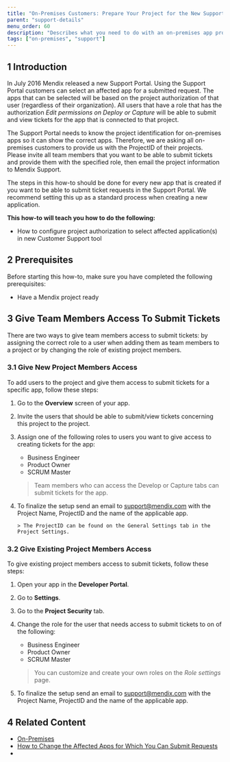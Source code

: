 ```yaml
---
title: "On-Premises Customers: Prepare Your Project for the New Support Portal"
parent: "support-details"
menu_order: 60
description: "Describes what you need to do with an on-premises app project to prepare it for Mendix Support."
tags: ["on-premises", "support"]
---
```


## 1 Introduction
In July 2016 Mendix released a new Support Portal. Using the Support Portal customers can select an affected app for a submitted request. The apps that can be selected will be based on the project authorization of that user (regardless of their organization). All users that have a role that has the authorization *Edit permissions on Deploy or Capture* will be able to submit and view tickets for the app that is connected to that project.

The Support Portal needs to know the project identification for on-premises apps so it can show the correct apps. Therefore, we are asking all on-premises customers to provide us with the ProjectID of their projects. Please invite all team members that you want to be able to submit tickets and provide them with the specified role, then email the project information to Mendix Support.

The steps in this how-to should be done for every new app that is created if you want to be able to submit ticket requests in the Support Portal. We recommend setting this up as a standard process when creating a new application.

**This how-to will teach you how to do the following:**

*   How to configure project authorization to select affected application(s) in new Customer Support tool

## 2 Prerequisites

Before starting this how-to, make sure you have completed the following prerequisites:

*   Have a Mendix project ready

## 3 Give Team Members Access To Submit Tickets
There are two ways to give team members access to submit tickets: by assigning the correct role to a user when adding them as team members to a project or by changing the role of existing project members.

### 3.1 Give New Project Members Access
To add users to the project and give them access to submit tickets for a specific app, follow these steps:

1.  Go to the **Overview** screen of your app.
2.  Invite the users that should be able to submit/view tickets concerning this project to the project.
3.  Assign one of the following roles to users you want to give access to creating tickets for the app:
    * Business Engineer
    * Product Owner
    * SCRUM Master

    > Team members who can access the Develop or Capture tabs can submit tickets for the app.

4.  To finalize the setup send an email to [support@mendix.com](http://support.mendix.com/) with the Project Name, ProjectID and the name of the applicable app.

        > The ProjectID can be found on the General Settings tab in the Project Settings.

### 3.2 Give Existing Project Members Access
To give existing project members access to submit tickets, follow these steps:

1.  Open your app in the **Developer Portal**.
2.  Go to **Settings**.
3.  Go to the **Project Security** tab.
4.  Change the role for the user that needs access to submit tickets to on of the following:
    * Business Engineer
    * Product Owner
    * SCRUM Master

    > You can customize and create your own roles on the *Role settings* page.

5.  To finalize the setup send an email to [support@mendix.com](http://support.mendix.com/) with the Project Name, ProjectID and the name of the applicable app.

## 4 Related Content

* [On-Premises](../deploy/on-premises-design)
* [How to Change the Affected Apps for Which You Can Submit Requests](change-affected-apps)
* 